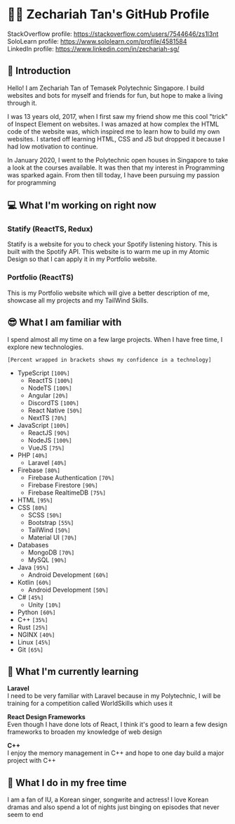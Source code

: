 # 👨‍💻 Zechariah Tan's GitHub Profile
StackOverflow profile: https://stackoverflow.com/users/7544646/zs1l3nt<br>
SoloLearn profile: https://www.sololearn.com/profile/4581584<br>
LinkedIn profile: https://www.linkedin.com/in/zechariah-sg/

## 👋 Introduction
Hello! I am Zechariah Tan of Temasek Polytechnic Singapore. I build websites and bots for myself and friends for fun, but hope to make a living through it.

I was 13 years old, 2017, when I first saw my friend show me this cool "trick" of Inspect Element on websites. I was amazed at how complex the HTML code of the website was, which inspired me to learn how to build my own websites. I started off learning HTML, CSS and JS but dropped it because I had low motivation to continue. 

In January 2020, I went to the Polytechnic open houses in Singapore to take a look at the courses available. It was then that my interest in Programming was sparked again. From then till today, I have been pursuing my passion for programming

## 💻 What I'm working on **right now**

### Statify (ReactTS, Redux)
Statify is a website for you to check your Spotify listening history. This is built with the Spotify API. This website is to warm me up in my Atomic Design so that I can apply it in my Portfolio website.

### Portfolio (ReactTS)
This is my Portfolio website which will give a better description of me, showcase all my projects and my TailWind Skills.

## 😎 What I am familiar with
I spend almost all my time on a few large projects. When I have free time, I explore new technologies.

`[Percent wrapped in brackets shows my confidence in a technology]`

- TypeScript `[100%]`
    - ReactTS `[100%]`
    - NodeTS `[100%]`
    - Angular `[20%]`
    - DiscordTS `[100%]`
    - React Native `[50%]`
    - NextTS `[70%]`
- JavaScript `[100%]`
    - ReactJS `[90%]`
    - NodeJS `[100%]`
    - VueJS `[75%]`
- PHP `[40%]`
    - Laravel `[40%]`
- Firebase `[80%]`
    - Firebase Authentication `[70%]`
    - Firebase Firestore `[90%]`
    - Firebase RealtimeDB `[75%]`
- HTML `[95%]`
- CSS `[80%]`
    - SCSS `[50%]`
    - Bootstrap `[55%]`
    - TailWind `[50%]`
    - Material UI `[70%]`
- Databases
    - MongoDB `[70%]`
    - MySQL `[90%]`
- Java `[95%]`
    - Android Development `[60%]` 
- Kotlin `[60%]`
    - Android Development `[50%]`
- C# `[45%]`
    - Unity `[10%]`
- Python `[60%]`
- C++ `[35%]`
- Rust `[25%]`
- NGINX `[40%]`
- Linux `[45%]`
- Git `[65%]`

## 🌱 What I'm currently learning
**Laravel**<br>
I need to be very familiar with Laravel because in my Polytechnic, I will be training for a competition called WorldSkills which uses it

**React Design Frameworks**<br>
Even though I have done lots of React, I think it's good to learn a few design frameworks to broaden my knowledge of web design

**C++**<br>
I enjoy the memory management in C++ and hope to one day build a major project with C++

## 🎉 What I do in my free time
I am a fan of IU, a Korean singer, songwrite and actress! I love Korean dramas and also spend a lot of nights just binging on episodes that never seem to end
